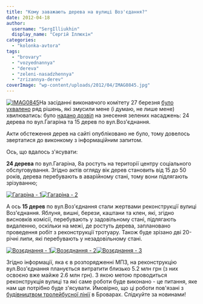 ```yaml
---
title: "Кому заважають дерева на вулиці Воз'єдання?"
date: 2012-04-18
author: 
  username: "SergIlliukhin"
  display_name: "Сергій Іллюхін"
categories: 
  - "kolonka-avtora"
tags: 
  - "brovary"
  - "vozyednannya"
  - "dereva"
  - "zeleni-nasadzhennya"
  - "zrizannya-derev"
coverImage: "wp-content/uploads/2012/04/IMAG0845.jpg"
---
```


[![](https://mpz.brovary.org/wp-content/uploads/2012/04/IMAG0845.jpg "IMAG0845")](https://mpz.brovary.org/wp-content/uploads/2012/04/IMAG0845.jpg)На засіданні виконавчого комітету 27 березня [було ухвалено](https://mpz.brovary.org/za-shho-obrazili-admirala-pozachergove-zasidannya-miskvikonkomu/ "За що образили Адмірала? Позачергове засідання міськвиконкому") ряд рішень, які змусили мене (і думаю, не лише мене) хвилюватись: було [надано дозвіл](http://docs.pravo-znaty.org.ua/p1076/27.03.2012/145 "Дозвіл на знесення зелених насаджень") на знесення зелених насаджень: 24 дерева по вул.Гагаріна та 15 дерев по вул.Воз'єднання.

Акти обстеження дерев на сайті опубліковано не було, тому довелось звертатися до виконкому з інформаційним запитом.

Ось, що вдалось з'ясувати:

**24 дерева** по вул.Гагаріна, 8а ростуть на території центру соціального обслуговування. Згідно актів огляду вік дерев становить від 15 до 50 років, дерева перебувають в аварійному стані, тому вони підлягають зрізуванню; <!--more-->

[![](https://mpz.brovary.org/wp-content/uploads/2012/04/IMAG0888.jpg "Гагаріна - 1")](https://mpz.brovary.org/wp-content/uploads/2012/04/IMAG0888.jpg)[![](https://mpz.brovary.org/wp-content/uploads/2012/04/IMAG0889.jpg "Гагаріна - 2")](https://mpz.brovary.org/wp-content/uploads/2012/04/IMAG0889.jpg)

А ось **15 дерев** по вул.Воз'єднання стали жертвами реконструкції вулиці Воз'єднання. Яблуня, вишні, берези, каштани та клен, які, згідно висновків комісії, перебувають у задовільному стані, підлягають видаленню, оскільки на межі, де ростуть дерева, заплановано проведення робіт з реконструкції тротуару. Також буде зрізано дві 20-річні липи, які перебувають у незадовільному стані.

[![](https://mpz.brovary.org/wp-content/uploads/2012/04/IMAG0885.jpg "Возєднання - 1")](https://mpz.brovary.org/wp-content/uploads/2012/04/IMAG0885.jpg)[![](https://mpz.brovary.org/wp-content/uploads/2012/04/IMAG0886.jpg "Возєднання - 2")](https://mpz.brovary.org/wp-content/uploads/2012/04/IMAG0886.jpg)[![](https://mpz.brovary.org/wp-content/uploads/2012/04/IMAG0887.jpg "Возєднання - 3")](https://mpz.brovary.org/wp-content/uploads/2012/04/IMAG0887.jpg)

Згідно інформації, яка є в розпорядженні МПЗ, на реконструкцію вул.Воз'єднання планується витратити близько 5.2 млн грн (з них освоєно вже майже 2.6 млн грн). З якою метою проводиться реконструкція вулиці та які саме роботи буде виконано - це питання, яке нам ще потрібно буде з'ясувати. Ймовірно, що ці роботи пов'язані з [будівництвом тролейбусної лінії](https://mpz.brovary.org/vibori-chas-zgadati-pro-troleybus/ "Вибори. Час згадати про тролейбус") в Броварах. Слідкуйте за новинами!
